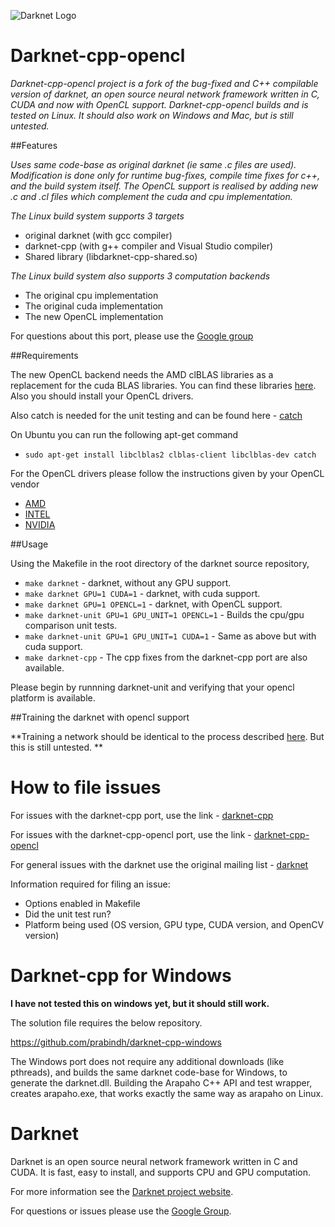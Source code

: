![Darknet Logo](https://github.com/prabindh/darknet/blob/master/arapaho/darknetcpplogo.png)

# Darknet-cpp-opencl

*Darknet-cpp-opencl project is a fork of the bug-fixed and C++ compilable version of darknet, an open source neural network framework written in C, CUDA and now with OpenCL support. Darknet-cpp-opencl builds and is tested on Linux. It should also work on Windows and Mac, but is still untested.*

##Features

*Uses same code-base as original darknet (ie same .c files are used). Modification is done only for runtime bug-fixes, compile time fixes for c++, and the build system itself. The OpenCL support is realised by adding new .c and .cl files which complement the cuda and cpu implementation.*


*The Linux build system supports 3 targets*

 * original darknet (with gcc compiler)
 * darknet-cpp (with g++ compiler and Visual Studio compiler)
 * Shared library (libdarknet-cpp-shared.so)

*The Linux build system also supports 3 computation backends*

 * The original cpu implementation
 * The original cuda implementation
 * The new OpenCL implementation

For questions about this port, please use the [Google group](https://groups.google.com/forum/#!forum/darknet-opencl-port)

##Requirements

The new OpenCL backend needs the AMD clBLAS libraries as a replacement for the cuda BLAS libraries. You can find these libraries [here](https://github.com/clMathLibraries/clBLAS). Also you should install your OpenCL drivers.

Also catch is needed for the unit testing and can be found here - [catch](https://github.com/philsquared/Catch)

On Ubuntu you can run the following apt-get command

 * `sudo apt-get install libclblas2 clblas-client libclblas-dev catch`

For the OpenCL drivers please follow the instructions given by your OpenCL vendor

 * [AMD](http://developer.amd.com/tools-and-sdks/opencl-zone/)
 * [INTEL](https://software.intel.com/en-us/intel-opencl)
 * [NVIDIA](https://developer.nvidia.com/opencl)

##Usage

Using the Makefile in the root directory of the darknet source repository,

 * `make darknet` - darknet, without any GPU support.
 * `make darknet GPU=1 CUDA=1` - darknet, with cuda support.
 * `make darknet GPU=1 OPENCL=1` - darknet, with OpenCL support.
 * `make darknet-unit GPU=1 GPU_UNIT=1 OPENCL=1` - Builds the cpu/gpu comparison unit tests.
 * `make darknet-unit GPU=1 GPU_UNIT=1 CUDA=1` - Same as above but with cuda support.
 * `make darknet-cpp` - The cpp fixes from the darknet-cpp port are also available.

Please begin by runnning darknet-unit and verifying that your opencl platform is available.
 
##Training the darknet with opencl support

**Training a network should be identical to the process described [here](https://pjreddie.com/darknet/yolo/). But this is still untested. **

# How to file issues

For issues with the darknet-cpp port, use the link - [darknet-cpp](https://github.com/prabindh/darknet/issues.)

For issues with the darknet-cpp-opencl port, use the link -  [darknet-cpp-opencl](https://groups.google.com/forum/#!forum/darknet-opencl-port)

For general issues with the darknet use the original mailing list - [darknet](https://groups.google.com/forum/#!forum/darknet)

Information required for filing an issue:

  * Options enabled in Makefile
  * Did the unit test run?
  * Platform being used (OS version, GPU type, CUDA version, and OpenCV version)

# Darknet-cpp for Windows

**I have not tested this on windows yet, but it should still work.**

The solution file requires the below repository.

https://github.com/prabindh/darknet-cpp-windows

The Windows port does not require any additional downloads (like pthreads), and builds the same darknet code-base for Windows, to generate the darknet.dll. Building the Arapaho C++ API and test wrapper, creates arapaho.exe, that works exactly the same way as arapaho on Linux.

# Darknet

Darknet is an open source neural network framework written in C and CUDA. It is fast, easy to install, and supports CPU and GPU computation.

For more information see the [Darknet project website](http://pjreddie.com/darknet).

For questions or issues please use the [Google Group](https://groups.google.com/forum/#!forum/darknet).
